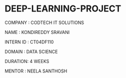 # DEEP-LEARNING-PROJECT

COMPANY : CODTECH IT SOLUTIONS

NAME :  KONDIREDDY SRAVANI

INTERN ID : CT04DF110

DOMAIN : DATA SCIENCE

DURATION: 4 WEEKS

MENTOR :  NEELA SANTHOSH


